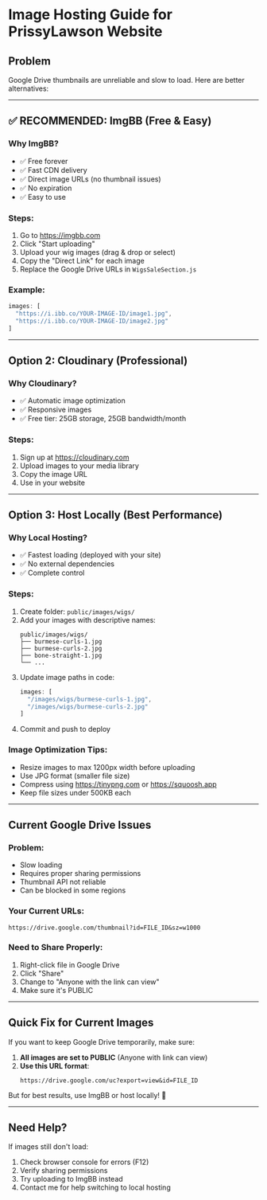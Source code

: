 # Image Hosting Guide for PrissyLawson Website

## Problem
Google Drive thumbnails are unreliable and slow to load. Here are better alternatives:

---

## ✅ **RECOMMENDED: ImgBB (Free & Easy)**

### Why ImgBB?
- ✅ Free forever
- ✅ Fast CDN delivery
- ✅ Direct image URLs (no thumbnail issues)
- ✅ No expiration
- ✅ Easy to use

### Steps:
1. Go to https://imgbb.com
2. Click "Start uploading"
3. Upload your wig images (drag & drop or select)
4. Copy the "Direct Link" for each image
5. Replace the Google Drive URLs in `WigsSaleSection.js`

### Example:
```javascript
images: [
  "https://i.ibb.co/YOUR-IMAGE-ID/image1.jpg",
  "https://i.ibb.co/YOUR-IMAGE-ID/image2.jpg"
]
```

---

## Option 2: Cloudinary (Professional)

### Why Cloudinary?
- ✅ Automatic image optimization
- ✅ Responsive images
- ✅ Free tier: 25GB storage, 25GB bandwidth/month

### Steps:
1. Sign up at https://cloudinary.com
2. Upload images to your media library
3. Copy the image URL
4. Use in your website

---

## Option 3: Host Locally (Best Performance)

### Why Local Hosting?
- ✅ Fastest loading (deployed with your site)
- ✅ No external dependencies
- ✅ Complete control

### Steps:
1. Create folder: `public/images/wigs/`
2. Add your images with descriptive names:
   ```
   public/images/wigs/
   ├── burmese-curls-1.jpg
   ├── burmese-curls-2.jpg
   ├── bone-straight-1.jpg
   └── ...
   ```
3. Update image paths in code:
   ```javascript
   images: [
     "/images/wigs/burmese-curls-1.jpg",
     "/images/wigs/burmese-curls-2.jpg"
   ]
   ```
4. Commit and push to deploy

### Image Optimization Tips:
- Resize images to max 1200px width before uploading
- Use JPG format (smaller file size)
- Compress using https://tinypng.com or https://squoosh.app
- Keep file sizes under 500KB each

---

## Current Google Drive Issues

### Problem:
- Slow loading
- Requires proper sharing permissions
- Thumbnail API not reliable
- Can be blocked in some regions

### Your Current URLs:
```
https://drive.google.com/thumbnail?id=FILE_ID&sz=w1000
```

### Need to Share Properly:
1. Right-click file in Google Drive
2. Click "Share"
3. Change to "Anyone with the link can view"
4. Make sure it's PUBLIC

---

## Quick Fix for Current Images

If you want to keep Google Drive temporarily, make sure:

1. **All images are set to PUBLIC** (Anyone with link can view)
2. **Use this URL format**:
   ```
   https://drive.google.com/uc?export=view&id=FILE_ID
   ```

But for best results, use ImgBB or host locally! 🚀

---

## Need Help?

If images still don't load:
1. Check browser console for errors (F12)
2. Verify sharing permissions
3. Try uploading to ImgBB instead
4. Contact me for help switching to local hosting

